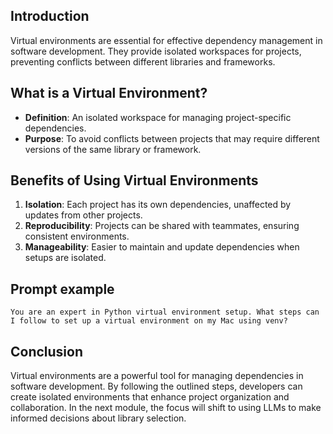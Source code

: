 ## Introduction
Virtual environments are essential for effective dependency management in software development. They provide isolated workspaces for projects, preventing conflicts between different libraries and frameworks.

## What is a Virtual Environment?
- **Definition**: An isolated workspace for managing project-specific dependencies.
- **Purpose**: To avoid conflicts between projects that may require different versions of the same library or framework.

## Benefits of Using Virtual Environments
1. **Isolation**: Each project has its own dependencies, unaffected by updates from other projects.
2. **Reproducibility**: Projects can be shared with teammates, ensuring consistent environments.
3. **Manageability**: Easier to maintain and update dependencies when setups are isolated.

## Prompt example
```
You are an expert in Python virtual environment setup. What steps can I follow to set up a virtual environment on my Mac using venv?
```

## Conclusion
Virtual environments are a powerful tool for managing dependencies in software development. By following the outlined steps, developers can create isolated environments that enhance project organization and collaboration. In the next module, the focus will shift to using LLMs to make informed decisions about library selection.